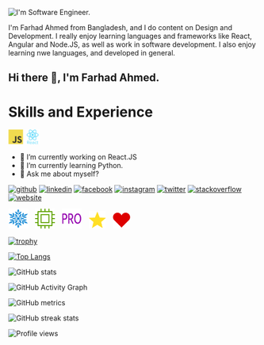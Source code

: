 ![I'm  Software Engineer.](https://github.com/PixelsDeveloper/PixelsDeveloper/blob/main/Github%20Banner.png)

I'm Farhad Ahmed from Bangladesh, and I do content on Design and Development. I really enjoy learning languages and frameworks like React, Angular and Node.JS, as well as work in software development. I also enjoy learning nwe languages, and developed in general.


## Hi there 👋, I'm Farhad Ahmed.

# Skills and Experience

<img class="ml-4 w-8 h-8 sm:w-10 sm:h-10" src="https://raw.githubusercontent.com/devicons/devicon/master/icons/javascript/javascript-original.svg" alt="javascript" height='30' width='30'>
   
<img class="ml-4 w-8 h-8 sm:w-10 sm:h-10" src="https://raw.githubusercontent.com/devicons/devicon/master/icons/react/react-original-wordmark.svg" alt="react" height='30' width='30'>
   
- 🔭 I’m currently working on React.JS 
- 🌱 I’m currently learning Python. 
- 💬 Ask me about myself? 


[<img src='https://cdn.jsdelivr.net/npm/simple-icons@3.0.1/icons/github.svg' alt='github' height='40'>](https://github.com/https://github.com/PixelsDeveloper)  [<img src='https://cdn.jsdelivr.net/npm/simple-icons@3.0.1/icons/linkedin.svg' alt='linkedin' height='40'>](https://www.linkedin.com/in/https://www.linkedin.com/in/pixelsdeveloper//)  [<img src='https://cdn.jsdelivr.net/npm/simple-icons@3.0.1/icons/facebook.svg' alt='facebook' height='40'>](https://www.facebook.com/https://www.facebook.com/PixelsDeveloper/)  [<img src='https://cdn.jsdelivr.net/npm/simple-icons@3.0.1/icons/instagram.svg' alt='instagram' height='40'>](https://www.instagram.com/https://www.instagram.com/pixelsdeveloper//)  [<img src='https://cdn.jsdelivr.net/npm/simple-icons@3.0.1/icons/twitter.svg' alt='twitter' height='40'>](https://twitter.com/https://twitter.com/PixelsDeveloper)  [<img src='https://cdn.jsdelivr.net/npm/simple-icons@3.0.1/icons/stackoverflow.svg' alt='stackoverflow' height='40'>](https://stackoverflow.com/users/https://stackoverflow.com/users/17177004/farhad-ahmed)  [<img src='https://cdn.jsdelivr.net/npm/simple-icons@3.0.1/icons/icloud.svg' alt='website' height='40'>](https://www.pixelsdeveloper.com)  

<a href='https://archiveprogram.github.com/'><img src='https://raw.githubusercontent.com/acervenky/animated-github-badges/master/assets/acbadge.gif' width='40' height='40'></a> <a href='https://docs.github.com/en/developers'><img src='https://raw.githubusercontent.com/acervenky/animated-github-badges/master/assets/devbadge.gif' width='40' height='40'></a> <a href='https://github.com/pricing'><img src='https://raw.githubusercontent.com/acervenky/animated-github-badges/master/assets/pro.gif' width='40' height='40'></a> <a href='https://stars.github.com/'><img src='https://raw.githubusercontent.com/acervenky/animated-github-badges/master/assets/starbadge.gif' width='35' height='35'></a> <a href='https://docs.github.com/en/github/supporting-the-open-source-community-with-github-sponsors'><img src='https://raw.githubusercontent.com/acervenky/animated-github-badges/master/assets/sponsorbadge.gif' width='35' height='35'></a> 

[![trophy](https://github-profile-trophy.vercel.app/?username=https://github.com/PixelsDeveloper)](https://github.com/ryo-ma/github-profile-trophy)

[![Top Langs](https://github-readme-stats.vercel.app/api/top-langs/?username=https://github.com/PixelsDeveloper)](https://github.com/anuraghazra/github-readme-stats)

![GitHub stats](https://github-readme-stats.vercel.app/api?username=https://github.com/PixelsDeveloper&show_icons=true)  

![GitHub Activity Graph](https://activity-graph.herokuapp.com/graph?username=https://github.com/PixelsDeveloper)  

![GitHub metrics](https://metrics.lecoq.io/https://github.com/PixelsDeveloper)  

![GitHub streak stats](https://github-readme-streak-stats.herokuapp.com/?user=https://github.com/PixelsDeveloper)  

![Profile views](https://gpvc.arturio.dev/https://github.com/PixelsDeveloper)  
